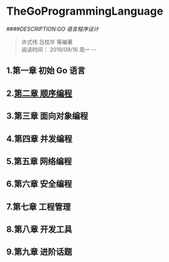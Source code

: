 TheGoProgrammingLanguage
===
####_DESCRIPTION:GO 语言程序设计_
> 许式伟 吕桂华 等编著  
> 阅读时间： 2019/09/16 周一 -- 
 
1.第一章 初始 Go 语言
---

2.[第二章 顺序编程](".\Chapter2_顺序编程\readme.md")
---
        
3.第三章 面向对象编程
---

4.第四章 并发编程
---

5.第五章 网络编程
---

6.第六章 安全编程
---

7.第七章 工程管理
---

8.第八章 开发工具
---

9.第九章 进阶话题
---

